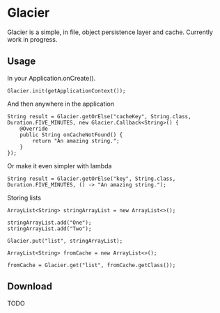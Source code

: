 # Glacier

Glacier is a simple, in file, object persistence layer and cache. Currently work in progress.

## Usage

In your Application.onCreate().

```
Glacier.init(getApplicationContext());
```

And then anywhere in the application

```
String result = Glacier.getOrElse("cacheKey", String.class, Duration.FIVE_MINUTES, new Glacier.Callback<String>() {
    @Override
    public String onCacheNotFound() {
        return "An amazing string.";
    }
});
```

Or make it even simpler with lambda

```
String result = Glacier.getOrElse("key", String.class, Duration.FIVE_MINUTES, () -> "An amazing string.");
```

Storing lists

```
ArrayList<String> stringArrayList = new ArrayList<>();

stringArrayList.add("One");
stringArrayList.add("Two");

Glacier.put("list", stringArrayList);

ArrayList<String> fromCache = new ArrayList<>();

fromCache = Glacier.get("list", fromCache.getClass());
```

## Download

TODO
